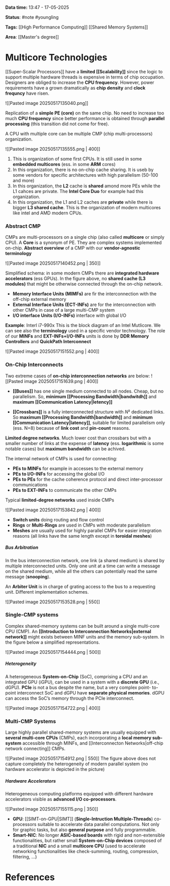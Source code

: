 **Data time:** 13:47 - 17-05-2025

**Status**: #note #youngling 

**Tags:** [[High Performance Computing]] [[Shared Memory Systems]]

**Area**: [[Master's degree]]
# Multicore Technologies

[[Super-Scalar Processors]] have a **limited [[Scalability]]** since the logic to support multiple hardware threads is expensive in terms of chip occupation. Designers are obliged to increase the **CPU frequency**. However, power requirements have a grown dramatically as **chip density** and **clock frequncy** have risen.

![[Pasted image 20250517135040.png]]

Replication of a **simple PE (core)** on the same chip. No need to increase too much **CPU frequency** since better performance is obtained through **parallel processing** (this transition did not come for free).

A CPU with multiple core can be multiple CMP (chip multi-processors) organization.

![[Pasted image 20250517135555.png | 400]]

1. This is organization of some first CPUs. It is still used in some **embedded multicores** (ess. in some **ARM** cores)
2. In this organization, there is no on-chip cache sharing. It is useb by some vendors for specific architectures with high parallelism (50-100 and more)
3. In this organization, the **L2** cache is **shared** amond more PEs while the L1 cahces are private. The **Intel Core  Duo** for example had this organization.
4. In this organization, the L1 and L2 caches are **private** while there is bigger **L3 shared cache**. This is the organization of modern multicores like intel and AMD modern CPUs.

### Abstract CMP
CMPs are multi-processors on a single chip (also called **multicore** or simply CPU). A **Core** is a synonym of PE. They are complex systems implemented on-chip. **Abstract overview** of a CMP with our **vendor-agnostic terminology**

![[Pasted image 20250517140452.png | 350]]

Simplified schema: in some modern CMPs there are **integrated hardware accelerators** (ess GPUs). In the figure above, no **shared cache (L3 modules)** that might be otherwise connected through the on-chip network.

- **Memory Interface Units (MIMFs)** are fir the interconnection with the off-chip external memory
- **External Interface Units (ECT-INFs)** are for the interconnection with other CMPs in case of a large multi-CMP system
- **I/O interface Units (I/O-INFs)** interface with global I/O

**Example**: Interl i7-990x
This is the block diagram of an Intel Mutlicore. We can see also the **terminology** used in a specific vendor technology. The role of our **MINFs** and **EXT-INFs+I/O-INFs** units is done by **DDR Memory Controllers** and **QuickPath Interconnect**

![[Pasted image 20250517151552.png | 400]]
 
### On-Chip Interconnects
Two extreme cases of **on-chip interconnection networks** are below:
![[Pasted image 20250517151639.png | 400]]

- **[[Buses]]** has one single medium connected to all nodes. Cheap, but no parallelism. So, **minimum [[Processing Bandwidth|bandwitdh]]** and **maximum [[Communication Latency|letency]]**

- **[[Crossbars]]** is a fully interconnected structure with $N²$ dedicated links. So **maximum [[Processing Bandwidth|bandwidth]]** and **minimum [[Communication Latency|latency]]**, suitable for limited parallelism only (ess. N=8) because of **link cost** and **pin-count** reasons.

**Limited degree networks**. Much lower cost than crossbars but with a smaller number of links at the expense of **latency** (ess. **logarithmic** is some notable cases) but **maximum bandwidth** can be achived.

The internal network of CMPs is used for connecting:
- **PEs to MINFs** for example in accesses to the external memory
- **PEs to I/O-INFs** for accessing the global I/O
- **PEs to PEs** for the cache coherence protocol and direct inter-processor communications
- **PEs to EXT-INFs** to communicate the other CMPs

Typical **limited-degree networks** used inside CMPs

![[Pasted image 20250517153842.png | 400]]
- **Switch units** doing routing and flow control
- **Rings** or **Multi-Rings** are used in CMPs with moderate parallelism
- **Meshes** are usually used for highly parallel CMPs for easier integration reasons (all links have the same length except in **toroidal meshes**)

##### Bus Arbitration
In the bus interconnection network, one link (a shared medium) is shared by multiple interconnected units. Only one unit at a time can write a message on the shared medium, while all the others can potentially read the same message (**snooping**).

An **Arbiter Unit** is in charge of grating access to the bus to a requesting unit. Different implementation schemes.

![[Pasted image 20250517153528.png | 550]]

### Single-CMP systems
Complex shared-memory systems can be built around a single multi-core CPU (CMP). An **[[Introduction to Interconnection Networks|external network]]** might exists between MINF units and the memory sub-system. In the figure below a simplified representations.

![[Pasted image 20250517154444.png | 500]]

##### Heterogeneity
A heterogeneous **System-on-Chip** (SoC), comprising a CPU and an integrated GPU (iGPU), can be used in a system with a **discrete GPU** (i.e., dGPU). **PCIe** is not a bus despite the name, but a very complex point- to-point interconnect SoC and dGPU have **separate physical memories**. dGPU can access the SoC’s memory through the PCIe interconnect.

![[Pasted image 20250517154722.png | 400]]

### Multi-CMP Systems
Large highly parallel shared-memory systems are usually equipped with **several multi-core CPUs** (CMPs), each incorporating a **local memory sub-system** accessible through MINFs, and [[Interconnecton Networks|off-chip network connecting]] CMPs.

![[Pasted image 20250517154912.png | 550]]
The figure above does not capture completely the heterogeneity of modern parallel system (no hardware accelerator is depicted in the picture)

##### Hardware Accelerators
Heterogeneous computing platforms equipped with different hardware accelerators visible as **advanced I/O co-processors**.

![[Pasted image 20250517155115.png | 350]]
- **GPU**: [[SIMT-on-GPU|SIMT]] (**Single-Intruction Multiple-Threads**) co-processors suitable to accelerate data parallel computations. Not only for graphic tasks, but also **general purpose** and fully programmable.
- **Smart-NIC**: No longer **ASIC-based boards** with rigid and non-extensible functionalities, but rather small **System-on-Chip devices** composed of a traditional **NIC** and a small **multicore CPU** (used to accelerate networking functionalities like check-summing, routing, compression, filtering, ...)
# References